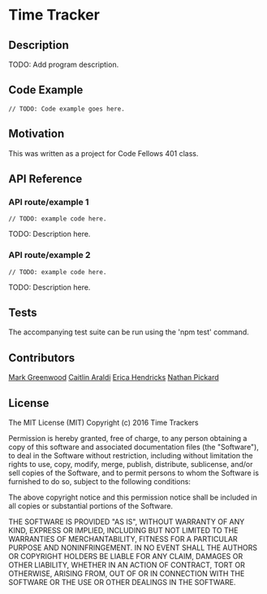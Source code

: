 # Time Tracker

## Description

TODO: Add program description.

## Code Example

```
// TODO: Code example goes here.
```

## Motivation

This was written as a project for Code Fellows 401 class.

## API Reference

### API route/example 1

`// TODO: example code here.`

TODO: Description here.

### API route/example 2

`// TODO: example code here.`

TODO: Description here.

## Tests

The accompanying test suite can be run using the 'npm test' command.

## Contributors

[Mark Greenwood](https://github.com/markgreenwood)
[Caitlin Araldi](https://github.com/caraldi)
[Erica Hendricks](https://github.com/elhendricks)
[Nathan Pickard](https://github.com/nathanpickard)

## License

The MIT License (MIT)
Copyright (c) 2016 Time Trackers

Permission is hereby granted, free of charge, to any person obtaining a copy of this software and associated documentation files (the "Software"), to deal in the Software without restriction, including without limitation the rights to use, copy, modify, merge, publish, distribute, sublicense, and/or sell copies of the Software, and to permit persons to whom the Software is furnished to do so, subject to the following conditions:

The above copyright notice and this permission notice shall be included in all copies or substantial portions of the Software.

THE SOFTWARE IS PROVIDED "AS IS", WITHOUT WARRANTY OF ANY KIND, EXPRESS OR IMPLIED, INCLUDING BUT NOT LIMITED TO THE WARRANTIES OF MERCHANTABILITY, FITNESS FOR A PARTICULAR PURPOSE AND NONINFRINGEMENT. IN NO EVENT SHALL THE AUTHORS OR COPYRIGHT HOLDERS BE LIABLE FOR ANY CLAIM, DAMAGES OR OTHER LIABILITY, WHETHER IN AN ACTION OF CONTRACT, TORT OR OTHERWISE, ARISING FROM, OUT OF OR IN CONNECTION WITH THE SOFTWARE OR THE USE OR OTHER DEALINGS IN THE SOFTWARE.
